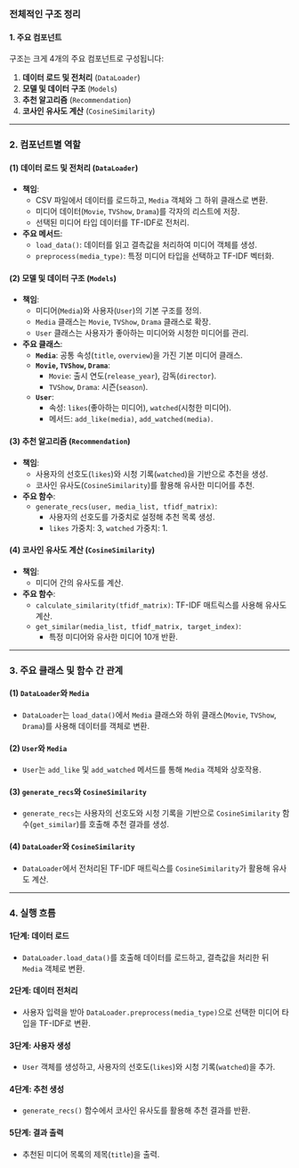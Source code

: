 ### **전체적인 구조 정리**

#### **1. 주요 컴포넌트**
구조는 크게 4개의 주요 컴포넌트로 구성됩니다:
1. **데이터 로드 및 전처리** (`DataLoader`)
2. **모델 및 데이터 구조** (`Models`)
3. **추천 알고리즘** (`Recommendation`)
4. **코사인 유사도 계산** (`CosineSimilarity`)

---

### **2. 컴포넌트별 역할**

#### **(1) 데이터 로드 및 전처리 (`DataLoader`)**
- **책임**: 
  - CSV 파일에서 데이터를 로드하고, `Media` 객체와 그 하위 클래스로 변환.
  - 미디어 데이터(`Movie`, `TVShow`, `Drama`)를 각자의 리스트에 저장.
  - 선택된 미디어 타입 데이터를 TF-IDF로 전처리.
- **주요 메서드**:
  - `load_data()`: 데이터를 읽고 결측값을 처리하여 미디어 객체를 생성.
  - `preprocess(media_type)`: 특정 미디어 타입을 선택하고 TF-IDF 벡터화.

#### **(2) 모델 및 데이터 구조 (`Models`)**
- **책임**:
  - 미디어(`Media`)와 사용자(`User`)의 기본 구조를 정의.
  - `Media` 클래스는 `Movie`, `TVShow`, `Drama` 클래스로 확장.
  - `User` 클래스는 사용자가 좋아하는 미디어와 시청한 미디어를 관리.
- **주요 클래스**:
  - **`Media`**: 공통 속성(`title`, `overview`)을 가진 기본 미디어 클래스.
  - **`Movie`, `TVShow`, `Drama`**:
    - `Movie`: 출시 연도(`release_year`), 감독(`director`).
    - `TVShow`, `Drama`: 시즌(`season`).
  - **`User`**:
    - 속성: `likes`(좋아하는 미디어), `watched`(시청한 미디어).
    - 메서드: `add_like(media)`, `add_watched(media)`.

#### **(3) 추천 알고리즘 (`Recommendation`)**
- **책임**:
  - 사용자의 선호도(`likes`)와 시청 기록(`watched`)을 기반으로 추천을 생성.
  - 코사인 유사도(`CosineSimilarity`)를 활용해 유사한 미디어를 추천.
- **주요 함수**:
  - `generate_recs(user, media_list, tfidf_matrix)`:
    - 사용자의 선호도를 가중치로 설정해 추천 목록 생성.
    - `likes` 가중치: 3, `watched` 가중치: 1.

#### **(4) 코사인 유사도 계산 (`CosineSimilarity`)**
- **책임**:
  - 미디어 간의 유사도를 계산.
- **주요 함수**:
  - `calculate_similarity(tfidf_matrix)`: TF-IDF 매트릭스를 사용해 유사도 계산.
  - `get_similar(media_list, tfidf_matrix, target_index)`:
    - 특정 미디어와 유사한 미디어 10개 반환.

---

### **3. 주요 클래스 및 함수 간 관계**

#### **(1) `DataLoader`와 `Media`**
- `DataLoader`는 `load_data()`에서 `Media` 클래스와 하위 클래스(`Movie`, `TVShow`, `Drama`)를 사용해 데이터를 객체로 변환.

#### **(2) `User`와 `Media`**
- `User`는 `add_like` 및 `add_watched` 메서드를 통해 `Media` 객체와 상호작용.

#### **(3) `generate_recs`와 `CosineSimilarity`**
- `generate_recs`는 사용자의 선호도와 시청 기록을 기반으로 `CosineSimilarity` 함수(`get_similar`)를 호출해 추천 결과를 생성.

#### **(4) `DataLoader`와 `CosineSimilarity`**
- `DataLoader`에서 전처리된 TF-IDF 매트릭스를 `CosineSimilarity`가 활용해 유사도 계산.

---

### **4. 실행 흐름**

#### **1단계: 데이터 로드**
- `DataLoader.load_data()`를 호출해 데이터를 로드하고, 결측값을 처리한 뒤 `Media` 객체로 변환.

#### **2단계: 데이터 전처리**
- 사용자 입력을 받아 `DataLoader.preprocess(media_type)`으로 선택한 미디어 타입을 TF-IDF로 변환.

#### **3단계: 사용자 생성**
- `User` 객체를 생성하고, 사용자의 선호도(`likes`)와 시청 기록(`watched`)을 추가.

#### **4단계: 추천 생성**
- `generate_recs()` 함수에서 코사인 유사도를 활용해 추천 결과를 반환.

#### **5단계: 결과 출력**
- 추천된 미디어 목록의 제목(`title`)을 출력.
